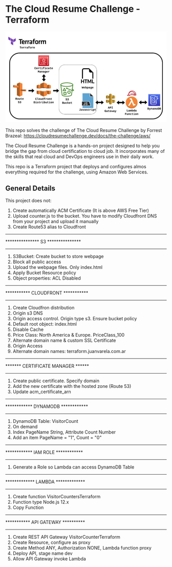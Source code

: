 # The Cloud Resume Challenge - Terraform

![My Image](work2.jpg)

This repo solves the challenge of The Cloud Resume Challenge by Forrest Brazeal:  https://cloudresumechallenge.dev/docs/the-challenge/aws/

The Cloud Resume Challenge is a hands-on project designed to help you bridge the gap from cloud certification to cloud job. It incorporates many of the skills that real cloud and DevOps engineers use in their daily work.

This repo is a Terraform project that deploys and configures almos everything required for the challenge, using Amazon Web Services.

## General Details

This project does not:
1) Create automatically ACM Certificate (It is above AWS Free Tier)
2) Upload counter.js to the bucket. You have to modify Cloudfront DNS from your project and upload it manually
3) Create Route53 alias to Cloudfront

**********************************
*************** S3 ***************
**********************************

1) S3Bucket: Create bucket to store webpage
2) Block all public access
3) Upload the webpage files. Only index.html
4) Apply Bucket Resource policy
5) Object properties: ACL Disabled

**********************************
*********** CLOUDFRONT ***********
**********************************

1) Create Cloudfron distribution
2) Origin s3 DNS
3) Origin access control. Origin type s3. Ensure bucket policy
4) Default root object: index.html
5) Disable Cache
6) Price Class: North America & Europe. PriceClass_100
7) Alternate domain name & custom SSL Certificate
8) Origin Access
9) Alternate domain names: terraform.juanvarela.com.ar

**********************************
******* CERTIFICATE MANAGER ******
**********************************

1) Create public certificate. Specify domain
2) Add the new certificate with the hosted zone (Route 53)
3) Update acm_certificate_arn

**********************************
************ DYNAMODB ************
**********************************

1) DynamoDB Table: VisitorCount
2) On demand
3) Index PageName String, Attribute Count Number
4) Add an item PageName = "1", Count = "0"

**********************************
************ IAM ROLE ************
**********************************

1) Generate a Role so Lambda can access DynamoDB Table

**********************************
************* LAMBDA *************
**********************************

1) Create function VisitorCountersTerraform
2) Function type Node.js 12.x
3) Copy Function

**********************************
*********** API GATEWAY **********
**********************************

1) Create REST API Gateway VisitorCounterTerraform
2) Create Resource, configure as proxy
3) Create Method ANY, Authorization NONE,   Lambda function proxy
4) Deploy API, stage name dev
5) Allow API Gateway invoke Lambda